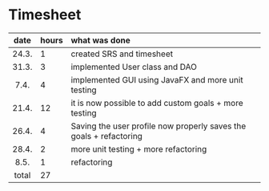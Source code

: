 # Timesheet

| date  | hours | what was done |
| :----:| :-----| :-----|
| 24.3. | 1 | created SRS and timesheet |
| 31.3. | 3 | implemented User class and DAO |
| 7.4. | 4 | implemented GUI using JavaFX and more unit testing |
| 21.4. | 12 | it is now possible to add custom goals + more testing |
| 26.4. | 4 | Saving the user profile now properly saves the goals + refactoring |
| 28.4. | 2 | more unit testing + more refactoring |
| 8.5. | 1 | refactoring |
| total | 27 | |